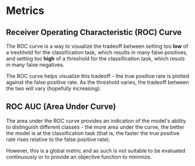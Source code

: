 # Metrics

## Receiver Operating Characteristic (ROC) Curve

The ROC curve is a way to visualize the tradeoff
between setting too **low** of a treshhold for the 
classification task, which results in many false
positives, and setting too **high** of a threshold
for the classification task, which resuts in many
false negatives.

The ROC curve helps visualize this tradeoff - the 
true positive rate is plotted against the false 
positive rate. As the threshold varies, the tradeoff
between the two will vary (hopefully increasing).

## ROC AUC (Area Under Curve)

The area under the ROC curve provides an indication 
of the model's ability to distinguish different
classes - the more area under the curve, the better
the model is at the classification task (that is,
the faster the true positive rate rises relative to
the false positive rate).

However, this is a global metric and as such is not
suitable to be evaluated continuously or to provide
an objective function to minimize.

